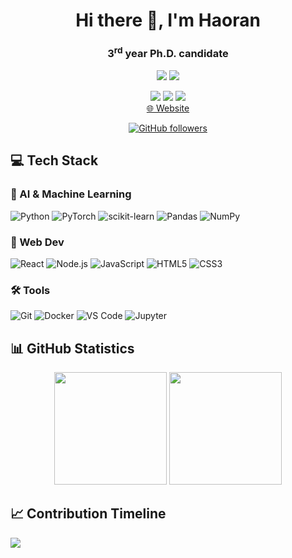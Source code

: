<div align="center">
  
# Hi there 👋, I'm Haoran
### 3<sup>rd</sup> year Ph.D. candidate

![](https://img.shields.io/badge/Focus-LLM_Safety-BE2EDD)
![](https://img.shields.io/badge/Role-Phd_Student-20B2AA)

<p>
  <a href="https://x.com/hwang2226"><img src="https://img.shields.io/badge/Twitter-ffffff?style=for-the-badge&logo=twitter&logoColor=black"/></a>
  <a href="mailto:hwang219@hawk.iit.edu"><img src="https://img.shields.io/badge/Email-ffffff?style=for-the-badge&logo=gmail&logoColor=black"/></a>
  <a href="https://github.com/wang2226"><img src="https://img.shields.io/badge/GitHub-ffffff?style=for-the-badge&logo=github&logoColor=black"/></a>
  <br/>
  <a href="https://haoranwang18.github.io/">🌐 Website</a>
</p>

[![GitHub followers](https://img.shields.io/github/followers/wang2226?style=social)](https://github.com/wang2226)

</div>


## 💻 Tech Stack

### 🤖 AI & Machine Learning
![Python](https://img.shields.io/badge/Python-3776AB?style=for-the-badge&logo=python&logoColor=white)
![PyTorch](https://img.shields.io/badge/PyTorch-EE4C2C?style=for-the-badge&logo=pytorch&logoColor=white)
![scikit-learn](https://img.shields.io/badge/scikit--learn-F7931E?style=for-the-badge&logo=scikit-learn&logoColor=white)
![Pandas](https://img.shields.io/badge/Pandas-150458?style=for-the-badge&logo=pandas&logoColor=white)
![NumPy](https://img.shields.io/badge/NumPy-013243?style=for-the-badge&logo=numpy&logoColor=white)

### 🎨 Web Dev
![React](https://img.shields.io/badge/React-20232A?style=for-the-badge&logo=react&logoColor=61DAFB)
![Node.js](https://img.shields.io/badge/Node.js-339933?style=for-the-badge&logo=nodedotjs&logoColor=white)
![JavaScript](https://img.shields.io/badge/JavaScript-F7DF1E?style=for-the-badge&logo=javascript&logoColor=black)
![HTML5](https://img.shields.io/badge/HTML5-E34F26?style=for-the-badge&logo=html5&logoColor=white)
![CSS3](https://img.shields.io/badge/CSS3-1572B6?style=for-the-badge&logo=css3&logoColor=white)

### 🛠️ Tools
![Git](https://img.shields.io/badge/Git-F05032?style=for-the-badge&logo=git&logoColor=white)
![Docker](https://img.shields.io/badge/Docker-2496ED?style=for-the-badge&logo=docker&logoColor=white)
![VS Code](https://img.shields.io/badge/VS_Code-007ACC?style=for-the-badge&logo=visual-studio-code&logoColor=white)
![Jupyter](https://img.shields.io/badge/Jupyter-F37626?style=for-the-badge&logo=jupyter&logoColor=white)


## 📊 GitHub Statistics

<div align="center">
  <img height="180em" src="https://github-readme-stats.vercel.app/api?username=wang2226&rank_icon=github&show_icons=true&theme=onedark&include_all_commits=true&count_private=true"/>
  <img height="180em" src="https://github-readme-stats.vercel.app/api/top-langs/?username=wang2226&layout=compact&langs_count=8&theme=onedark"/>
</div>


## 📈 Contribution Timeline
![](https://github-readme-activity-graph.vercel.app/graph?username=wang2226&theme=monokai)
